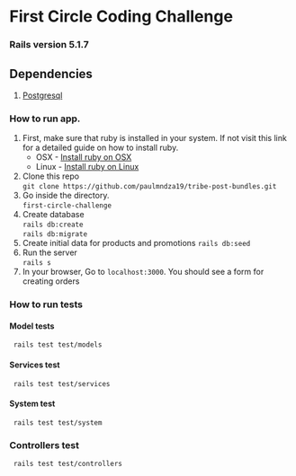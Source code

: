 # First Circle Coding Challenge

### Rails version 5.1.7

## Dependencies
1. [Postgresql](https://www.postgresql.org/)


### How to run app.
1. First, make sure that ruby is installed in your system. If not visit this link for a detailed guide on how to install ruby.
    * OSX - [Install ruby on OSX](https://stackify.com/install-ruby-on-your-mac-everything-you-need-to-get-going/)
    * Linux - [Install ruby on Linux](https://linuxize.com/post/how-to-install-ruby-on-ubuntu-18-04/)
2. Clone this repo\
    ```git clone https://github.com/paulmndza19/tribe-post-bundles.git```
3. Go inside the directory.\
    ```first-circle-challenge```
4. Create database\
    ```rails db:create```\
    ```rails db:migrate```
5. Create initial data for products and promotions
    ```rails db:seed```
6. Run the server\
    ```rails s```
7. In your browser, Go to `localhost:3000`. You should see a form for creating orders


### How to run tests
#### Model tests
  ``` rails test test/models```
#### Services test
  ``` rails test test/services```
#### System test
  ``` rails test test/system```
### Controllers test
  ``` rails test test/controllers```
  
  
